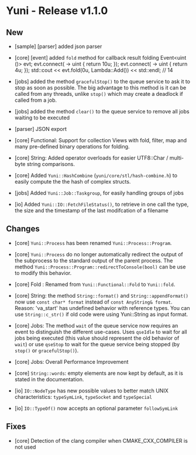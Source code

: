 Yuni - Release v1.1.0
=====================


New
---

 * [sample] [parser] added json parser

 * [core] [event] added `fold` method for callback result folding
		Event<uint ()> evt;
		evt.connect([]() -> uint { return 10u; });
		evt.connect([]() -> uint { return 4u; });
		std::cout << evt.fold(0u, Lambda::Add<uint>()) << std::endl; // 14

 * [jobs] added the method `gracefulStop()` to the queue service to ask
   it to stop as soon as possible. The big advantage to this method is it
   can be called from any threads, unlike `stop()` which may create a
   deadlock if called from a job.

 * [jobs] added the method `clear()` to the queue service to remove all jobs
   waiting to be executed

 * [parser] JSON export

 * [core] Functional: Support for collection Views with fold, filter, map
   and many pre-defined binary operations for folding.

 * [core] String: Added operator overloads for easier UTF8::Char / multi-byte
   string comparisons.

 * [core] Added `Yuni::HashCombine` (`yuni/core/stl/hash-combine.h`) to easily
   compute the the hash of complex structs.

 * [jobs] Added `Yuni::Job::Taskgroup`, for easily handling groups of jobs

  * [io] Added `Yuni::IO::FetchFileStatus()`, to retrieve in one call the type,
    the size and the timestamp of the last modifcation of a filename


Changes
-------

 * [core] `Yuni::Process` has been renamed `Yuni::Process::Program`.

 * [core] `Yuni::Process` do no longer automatically redirect the output
   of the subprocess to the standard output of the parent process.
   The method `Yuni::Process::Program::redirectToConsole(bool)` can be use to
   modify this behavior.

 * [core] Fold : Renamed from `Yuni::Functional::Fold` to `Yuni::fold`.

 * [core] String: the method `String::format()` and `String::appendFormat()`
   now use `const char* format` instead of `const AnyString& format`.
   Reason: 'va_start' has undefined behavior with reference types. You
   can use `String::c_str()` if old code were using Yuni::String as input format.

 * [core] Jobs: The method `wait` of the queue service now requires an event
   to distinguish the different use-cases. Uses `qseIdle` to wait for all jobs
   being executed (this value should represent the old behavior of `wait`)
   or use `qseStop` to wait for the queue service being stopped (by
   `stop()` or `gracefulStop()`).

 * [core] Jobs: Overall Performance Improvement

 * [core] `String::words`: empty elements are now kept by default, as it is stated
   in the documentation.

 * [io] `IO::NodeType` has new possible values to better match UNIX characteristics:
   `typeSymLink`, `typeSocket` and `typeSpecial`

 * [io] `IO::TypeOf()` now accepts an optional parameter `followSymLink`


Fixes
-----

 * [core] Detection of the clang compiler when CMAKE_CXX_COMPILER is not used


